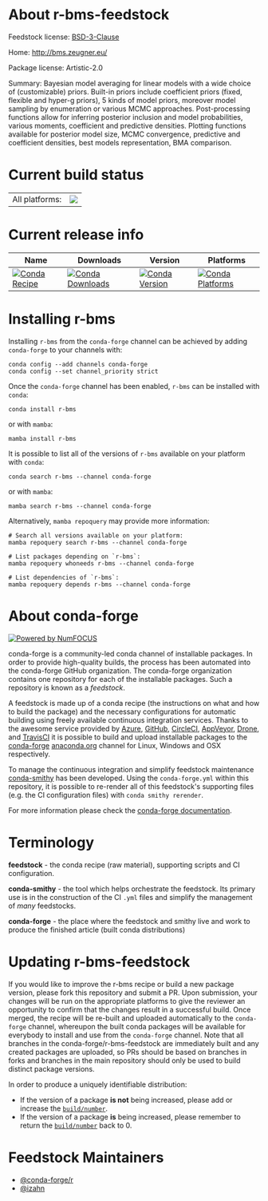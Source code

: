 About r-bms-feedstock
=====================

Feedstock license: [BSD-3-Clause](https://github.com/conda-forge/r-bms-feedstock/blob/main/LICENSE.txt)

Home: http://bms.zeugner.eu/

Package license: Artistic-2.0

Summary: Bayesian model averaging for linear models with a wide choice of (customizable) priors. Built-in priors include coefficient priors (fixed, flexible and hyper-g priors), 5 kinds of model priors, moreover model sampling by enumeration or various MCMC approaches. Post-processing functions allow for inferring posterior inclusion and model probabilities, various moments, coefficient and predictive densities. Plotting functions available for posterior model size, MCMC convergence, predictive and coefficient densities, best models representation, BMA comparison.

Current build status
====================


<table><tr><td>All platforms:</td>
    <td>
      <a href="https://dev.azure.com/conda-forge/feedstock-builds/_build/latest?definitionId=13359&branchName=main">
        <img src="https://dev.azure.com/conda-forge/feedstock-builds/_apis/build/status/r-bms-feedstock?branchName=main">
      </a>
    </td>
  </tr>
</table>

Current release info
====================

| Name | Downloads | Version | Platforms |
| --- | --- | --- | --- |
| [![Conda Recipe](https://img.shields.io/badge/recipe-r--bms-green.svg)](https://anaconda.org/conda-forge/r-bms) | [![Conda Downloads](https://img.shields.io/conda/dn/conda-forge/r-bms.svg)](https://anaconda.org/conda-forge/r-bms) | [![Conda Version](https://img.shields.io/conda/vn/conda-forge/r-bms.svg)](https://anaconda.org/conda-forge/r-bms) | [![Conda Platforms](https://img.shields.io/conda/pn/conda-forge/r-bms.svg)](https://anaconda.org/conda-forge/r-bms) |

Installing r-bms
================

Installing `r-bms` from the `conda-forge` channel can be achieved by adding `conda-forge` to your channels with:

```
conda config --add channels conda-forge
conda config --set channel_priority strict
```

Once the `conda-forge` channel has been enabled, `r-bms` can be installed with `conda`:

```
conda install r-bms
```

or with `mamba`:

```
mamba install r-bms
```

It is possible to list all of the versions of `r-bms` available on your platform with `conda`:

```
conda search r-bms --channel conda-forge
```

or with `mamba`:

```
mamba search r-bms --channel conda-forge
```

Alternatively, `mamba repoquery` may provide more information:

```
# Search all versions available on your platform:
mamba repoquery search r-bms --channel conda-forge

# List packages depending on `r-bms`:
mamba repoquery whoneeds r-bms --channel conda-forge

# List dependencies of `r-bms`:
mamba repoquery depends r-bms --channel conda-forge
```


About conda-forge
=================

[![Powered by
NumFOCUS](https://img.shields.io/badge/powered%20by-NumFOCUS-orange.svg?style=flat&colorA=E1523D&colorB=007D8A)](https://numfocus.org)

conda-forge is a community-led conda channel of installable packages.
In order to provide high-quality builds, the process has been automated into the
conda-forge GitHub organization. The conda-forge organization contains one repository
for each of the installable packages. Such a repository is known as a *feedstock*.

A feedstock is made up of a conda recipe (the instructions on what and how to build
the package) and the necessary configurations for automatic building using freely
available continuous integration services. Thanks to the awesome service provided by
[Azure](https://azure.microsoft.com/en-us/services/devops/), [GitHub](https://github.com/),
[CircleCI](https://circleci.com/), [AppVeyor](https://www.appveyor.com/),
[Drone](https://cloud.drone.io/welcome), and [TravisCI](https://travis-ci.com/)
it is possible to build and upload installable packages to the
[conda-forge](https://anaconda.org/conda-forge) [anaconda.org](https://anaconda.org/)
channel for Linux, Windows and OSX respectively.

To manage the continuous integration and simplify feedstock maintenance
[conda-smithy](https://github.com/conda-forge/conda-smithy) has been developed.
Using the ``conda-forge.yml`` within this repository, it is possible to re-render all of
this feedstock's supporting files (e.g. the CI configuration files) with ``conda smithy rerender``.

For more information please check the [conda-forge documentation](https://conda-forge.org/docs/).

Terminology
===========

**feedstock** - the conda recipe (raw material), supporting scripts and CI configuration.

**conda-smithy** - the tool which helps orchestrate the feedstock.
                   Its primary use is in the construction of the CI ``.yml`` files
                   and simplify the management of *many* feedstocks.

**conda-forge** - the place where the feedstock and smithy live and work to
                  produce the finished article (built conda distributions)


Updating r-bms-feedstock
========================

If you would like to improve the r-bms recipe or build a new
package version, please fork this repository and submit a PR. Upon submission,
your changes will be run on the appropriate platforms to give the reviewer an
opportunity to confirm that the changes result in a successful build. Once
merged, the recipe will be re-built and uploaded automatically to the
`conda-forge` channel, whereupon the built conda packages will be available for
everybody to install and use from the `conda-forge` channel.
Note that all branches in the conda-forge/r-bms-feedstock are
immediately built and any created packages are uploaded, so PRs should be based
on branches in forks and branches in the main repository should only be used to
build distinct package versions.

In order to produce a uniquely identifiable distribution:
 * If the version of a package **is not** being increased, please add or increase
   the [``build/number``](https://docs.conda.io/projects/conda-build/en/latest/resources/define-metadata.html#build-number-and-string).
 * If the version of a package **is** being increased, please remember to return
   the [``build/number``](https://docs.conda.io/projects/conda-build/en/latest/resources/define-metadata.html#build-number-and-string)
   back to 0.

Feedstock Maintainers
=====================

* [@conda-forge/r](https://github.com/orgs/conda-forge/teams/r/)
* [@izahn](https://github.com/izahn/)

